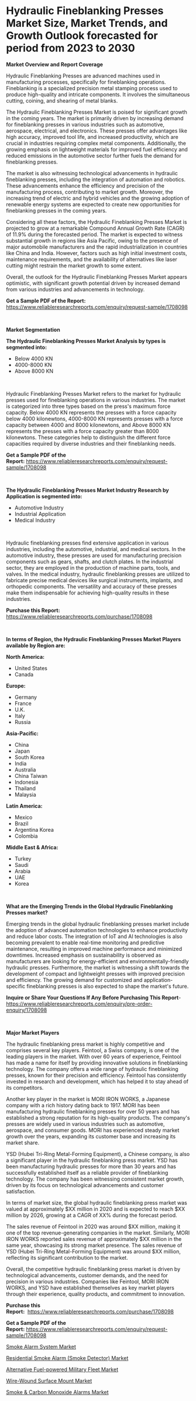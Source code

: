 <p><h1>Hydraulic Fineblanking Presses Market Size, Market Trends, and Growth Outlook forecasted for period from 2023 to 2030</h1></p><p><strong>Market Overview and Report Coverage</strong></p>
<p><p>Hydraulic Fineblanking Presses are advanced machines used in manufacturing processes, specifically for fineblanking operations. Fineblanking is a specialized precision metal stamping process used to produce high-quality and intricate components. It involves the simultaneous cutting, coining, and shearing of metal blanks.</p><p>The Hydraulic Fineblanking Presses Market is poised for significant growth in the coming years. The market is primarily driven by increasing demand for fineblanking presses in various industries such as automotive, aerospace, electrical, and electronics. These presses offer advantages like high accuracy, improved tool life, and increased productivity, which are crucial in industries requiring complex metal components. Additionally, the growing emphasis on lightweight materials for improved fuel efficiency and reduced emissions in the automotive sector further fuels the demand for fineblanking presses.</p><p>The market is also witnessing technological advancements in hydraulic fineblanking presses, including the integration of automation and robotics. These advancements enhance the efficiency and precision of the manufacturing process, contributing to market growth. Moreover, the increasing trend of electric and hybrid vehicles and the growing adoption of renewable energy systems are expected to create new opportunities for fineblanking presses in the coming years.</p><p>Considering all these factors, the Hydraulic Fineblanking Presses Market is projected to grow at a remarkable Compound Annual Growth Rate (CAGR) of 11.9% during the forecasted period. The market is expected to witness substantial growth in regions like Asia Pacific, owing to the presence of major automobile manufacturers and the rapid industrialization in countries like China and India. However, factors such as high initial investment costs, maintenance requirements, and the availability of alternatives like laser cutting might restrain the market growth to some extent.</p><p>Overall, the outlook for the Hydraulic Fineblanking Presses Market appears optimistic, with significant growth potential driven by increased demand from various industries and advancements in technology.</p></p>
<p><strong>Get a Sample PDF of the Report:</strong> <a href="https://www.reliableresearchreports.com/enquiry/request-sample/1708098">https://www.reliableresearchreports.com/enquiry/request-sample/1708098</a></p>
<p>&nbsp;</p>
<p><strong>Market Segmentation</strong></p>
<p><strong>The Hydraulic Fineblanking Presses Market Analysis by types is segmented into:</strong></p>
<p><ul><li>Below 4000 KN</li><li>4000-8000 KN</li><li>Above 8000 KN</li></ul></p>
<p>&nbsp;</p>
<p><p>Hydraulic Fineblanking Presses Market refers to the market for hydraulic presses used for fineblanking operations in various industries. The market is categorized into three types based on the press's maximum force capacity. Below 4000 KN represents the presses with a force capacity below 4000 kilonewtons, 4000-8000 KN represents presses with a force capacity between 4000 and 8000 kilonewtons, and Above 8000 KN represents the presses with a force capacity greater than 8000 kilonewtons. These categories help to distinguish the different force capacities required by diverse industries and their fineblanking needs.</p></p>
<p><strong>Get a Sample PDF of the Report:</strong>&nbsp;<a href="https://www.reliableresearchreports.com/enquiry/request-sample/1708098">https://www.reliableresearchreports.com/enquiry/request-sample/1708098</a></p>
<p>&nbsp;</p>
<p><strong>The Hydraulic Fineblanking Presses Market Industry Research by Application is segmented into:</strong></p>
<p><ul><li>Automotive Industry</li><li>Industrial Application</li><li>Medical Industry</li></ul></p>
<p>&nbsp;</p>
<p><p>Hydraulic fineblanking presses find extensive application in various industries, including the automotive, industrial, and medical sectors. In the automotive industry, these presses are used for manufacturing precision components such as gears, shafts, and clutch plates. In the industrial sector, they are employed in the production of machine parts, tools, and valves. In the medical industry, hydraulic fineblanking presses are utilized to fabricate precise medical devices like surgical instruments, implants, and orthopedic components. The versatility and accuracy of these presses make them indispensable for achieving high-quality results in these industries.</p></p>
<p><strong>Purchase this Report:</strong>&nbsp; <a href="https://www.reliableresearchreports.com/purchase/1708098">https://www.reliableresearchreports.com/purchase/1708098</a></p>
<p>&nbsp;</p>
<p><strong>In terms of Region, the Hydraulic Fineblanking Presses Market Players available by Region are:</strong></p>
<p>
    <p> <strong> North America: </strong>
        <ul>
            <li>United States</li>
            <li>Canada</li>
        </ul>
        </p> 
    <p> <strong> Europe: </strong>
        <ul>
            <li>Germany</li>
            <li>France</li>
            <li>U.K.</li>
            <li>Italy</li>
            <li>Russia</li>
        </ul>
        </p> 
    <p> <strong> Asia-Pacific: </strong>
        <ul>
            <li>China</li>
            <li>Japan</li>
            <li>South Korea</li>
            <li>India</li>
            <li>Australia</li>
            <li>China Taiwan</li>
            <li>Indonesia</li>
            <li>Thailand</li>
            <li>Malaysia</li>
        </ul>
        </p> 
    <p> <strong> Latin America: </strong>
        <ul>
            <li>Mexico</li>
            <li>Brazil</li>
            <li>Argentina Korea</li>
            <li>Colombia</li>
        </ul>
        </p> 
    <p> <strong> Middle East & Africa: </strong>
        <ul>
            <li>Turkey</li>
            <li>Saudi</li>
            <li>Arabia</li>
            <li>UAE</li>
            <li>Korea</li>
        </ul>
    </p>
    </p>
<p>&nbsp;</p>
<p><strong>What are the Emerging Trends in the Global Hydraulic Fineblanking Presses market?</strong></p>
<p><p>Emerging trends in the global hydraulic fineblanking presses market include the adoption of advanced automation technologies to enhance productivity and reduce labor costs. The integration of IoT and AI technologies is also becoming prevalent to enable real-time monitoring and predictive maintenance, resulting in improved machine performance and minimized downtimes. Increased emphasis on sustainability is observed as manufacturers are looking for energy-efficient and environmentally-friendly hydraulic presses. Furthermore, the market is witnessing a shift towards the development of compact and lightweight presses with improved precision and efficiency. The growing demand for customized and application-specific fineblanking presses is also expected to shape the market's future.</p></p>
<p><strong>Inquire or Share Your Questions If Any Before Purchasing This Report</strong>- <a href="https://www.reliableresearchreports.com/enquiry/pre-order-enquiry/1708098">https://www.reliableresearchreports.com/enquiry/pre-order-enquiry/1708098</a></p>
<p>&nbsp;</p>
<p><strong>Major Market Players</strong></p>
<p><p>The hydraulic fineblanking press market is highly competitive and comprises several key players. Feintool, a Swiss company, is one of the leading players in the market. With over 60 years of experience, Feintool has made a name for itself by providing innovative solutions in fineblanking technology. The company offers a wide range of hydraulic fineblanking presses, known for their precision and efficiency. Feintool has consistently invested in research and development, which has helped it to stay ahead of its competitors.</p><p>Another key player in the market is MORI IRON WORKS, a Japanese company with a rich history dating back to 1917. MORI has been manufacturing hydraulic fineblanking presses for over 50 years and has established a strong reputation for its high-quality products. The company's presses are widely used in various industries such as automotive, aerospace, and consumer goods. MORI has experienced steady market growth over the years, expanding its customer base and increasing its market share.</p><p>YSD (Hubei Tri-Ring Metal-Forming Equipment), a Chinese company, is also a significant player in the hydraulic fineblanking press market. YSD has been manufacturing hydraulic presses for more than 30 years and has successfully established itself as a reliable provider of fineblanking technology. The company has been witnessing consistent market growth, driven by its focus on technological advancements and customer satisfaction.</p><p>In terms of market size, the global hydraulic fineblanking press market was valued at approximately $XX million in 2020 and is expected to reach $XX million by 2026, growing at a CAGR of XX% during the forecast period.</p><p>The sales revenue of Feintool in 2020 was around $XX million, making it one of the top revenue-generating companies in the market. Similarly, MORI IRON WORKS reported sales revenue of approximately $XX million in the same year, showcasing its strong market presence. The sales revenue of YSD (Hubei Tri-Ring Metal-Forming Equipment) was around $XX million, reflecting its significant contribution to the market.</p><p>Overall, the competitive hydraulic fineblanking press market is driven by technological advancements, customer demands, and the need for precision in various industries. Companies like Feintool, MORI IRON WORKS, and YSD have established themselves as key market players through their experience, quality products, and commitment to innovation.</p></p>
<p><strong>Purchase this Report:</strong>&nbsp;&nbsp;<a href="https://www.reliableresearchreports.com/purchase/1708098">https://www.reliableresearchreports.com/purchase/1708098</a></p>
<p></p>
<p><strong>Get a Sample PDF of the Report:</strong>&nbsp;<a href="https://www.reliableresearchreports.com/enquiry/request-sample/1708098">https://www.reliableresearchreports.com/enquiry/request-sample/1708098</a></p>
<p><p><a href="https://www.linkedin.com/pulse/smoke-alarm-system-market-research-report-provides/">Smoke Alarm System Market</a></p><p><a href="https://www.linkedin.com/pulse/residential-smoke-alarm-detector-market-challenges/">Residential Smoke Alarm (Smoke Detector) Market</a></p><p><a href="https://medium.com/@palm.quick.roof/alternative-fuel-powered-military-fleet-market-insight-market-trends-growth-forecasted-from-2023-f8b5516553c8">Alternative Fuel-powered Military Fleet Market</a></p><p><a href="https://medium.com/@read.code.store/wire-wound-surface-mount-market-analysis-its-cagr-market-segmentation-and-global-industry-d9327530a21e">Wire-Wound Surface Mount Market</a></p><p><a href="https://www.linkedin.com/pulse/smoke-amp-carbon-monoxide-alarms-market/">Smoke & Carbon Monoxide Alarms Market</a></p></p>